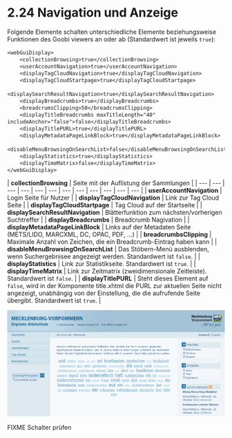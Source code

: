 # 2.24 Navigation und Anzeige

Folgende Elemente schalten unterschiedliche Elemente beziehungsweise Funktionen des Goobi viewers an oder ab \(Standardwert ist jeweils `true`\):

```markup
<webGuiDisplay>
    <collectionBrowsing>true</collectionBrowsing>
    <userAccountNavigation>true</userAccountNavigation>
    <displayTagCloudNavigation>true</displayTagCloudNavigation>
    <displayTagCloudStartpage>true</displayTagCloudStartpage>
    <displaySearchResultNavigation>true</displaySearchResultNavigation>
    <displayBreadcrumbs>true</displayBreadcrumbs>
    <breadcrumsClipping>50</breadcrumsClipping>
    <displayTitleBreadcrumbs maxTitleLength="40" includeAnchor="false">false</displayTitleBreadcrumbs>
    <displayTitlePURL>true</displayTitlePURL>
    <displayMetadataPageLinkBlock>true</displayMetadataPageLinkBlock>
    <disableMenuBrowsingOnSearchList>false</disableMenuBrowsingOnSearchList>
    <displayStatistics>true</displayStatistics>
    <displayTimeMatrix>false</displayTimeMatrix>
</webGuiDisplay>
```

| **collectionBrowsing** | Seite mit der Auflistung der Sammlungen |
| --- | --- | --- | --- | --- | --- | --- | --- | --- | --- | --- | --- |
| **userAccountNavigation** | Login Seite für Nutzer |
| **displayTagCloudNavigation** | Link zur Tag Cloud Seite |
| **displayTagCloudStartpage** | Tag Cloud auf der Startseite |
| **displaySearchResultNavigation** | Blätterfunktion zum nächsten/vorherigen Suchtreffer |
| **displayBreadcrumbs** | Breadcrumb Nagivation |
| **displayMetadataPageLinkBlock** | Links auf der Metadaten Seite \(METS/LIDO, MARCXML, DC, OPAC, PDF, ...\) |
| **breadcrumbsClipping** | Maximale Anzahl von Zeichen, die ein Breadcrumb-Eintrag haben kann |
| **disableMenuBrowsingOnSearchList** | Das Stöbern-Menü ausblenden, wenn Suchergebnisee angezeigt werden. Standardwert ist `false`. |
| **displayStatistics** | Link zur Statistikseite. Standardwert ist `true`. |
| **displayTimeMatrix** | Link zur Zeitmatrix \(zweidimensionale Zeitleiste\). Standardwert ist `false`. |
| **displayTitlePURL** | Steht dieses Element auf `false`, wird in der Komponente title.xhtml die PURL zur aktuellen Seite nicht angezeigt, unabhängig von der Einstellung, die die aufrufende Seite übergibt. Standardwert ist `true`. |

![](../.gitbook/assets/navigation.png)

FIXME Schalter prüfen

